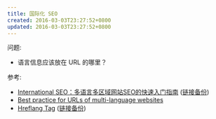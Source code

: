 ```yaml
---
title: 国际化 SEO
created: 2016-03-03T23:27:52+0800
updated: 2016-03-03T23:27:52+0800
---
```



问题:

- 语言信息应该放在 URL 的哪里？

参考:

- [International SEO：多语言多区域网站SEO的快速入门指南](https://segmentfault.com/a/1190000016201684) ([链接备份](https://web.archive.org/web/20230225194413/https://segmentfault.com/a/1190000016201684))
- [Best practice for URLs of multi-language websites](https://stackoverflow.com/q/21985164/4622308)
- [Hreflang Tag](https://moz.com/learn/seo/hreflang-tag) ([链接备份](https://web.archive.org/web/20221122023101/https://moz.com/learn/seo/hreflang-tag))
